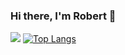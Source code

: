 ### Hi there, I'm Robert 👋
![](https://github-readme-stats.vercel.app/api?username=Nyariki&show_icons=true&include_all_commits=true&line_height=40&theme=tokyonight)
[![Top Langs](https://github-readme-stats-six-ruddy.vercel.app/api/top-langs/?username=Nyariki&count_private=true&line_height=40&theme=tokyonight)](https://github.com/bwrca/github-readme-stats)

